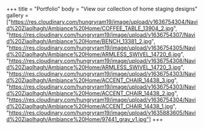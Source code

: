 +++
title = "Portfolio"
body = "View our collection of home staging designs"
gallery = ["https://res.cloudinary.com/hungryram19/image/upload/v1636754304/Navid%20Ziaolhagh/Ambiance%20Home/COFFEE_TABLE_13904_2.jpg", "https://res.cloudinary.com/hungryram19/image/upload/v1636754307/Navid%20Ziaolhagh/Ambiance%20Home/BENCH_13381_2.jpg", "https://res.cloudinary.com/hungryram19/image/upload/v1636754305/Navid%20Ziaolhagh/Ambiance%20Home/ARMLESS_SWIVEL_14720_6.jpg", "https://res.cloudinary.com/hungryram19/image/upload/v1636754308/Navid%20Ziaolhagh/Ambiance%20Home/ARMLESS_SWIVEL_14720_3.jpg", "https://res.cloudinary.com/hungryram19/image/upload/v1636754303/Navid%20Ziaolhagh/Ambiance%20Home/ACCENT_CHAIR_14438_3.jpg", "https://res.cloudinary.com/hungryram19/image/upload/v1636754303/Navid%20Ziaolhagh/Ambiance%20Home/ACCENT_CHAIR_14438_2.jpg", "https://res.cloudinary.com/hungryram19/image/upload/v1636754304/Navid%20Ziaolhagh/Ambiance%20Home/ACCENT_CHAIR_14438_1.jpg", "https://res.cloudinary.com/hungryram19/image/upload/v1635883605/Navid%20Ziaolhagh/Ambiance%20Home/97441_gray_v1.jpg"]
+++